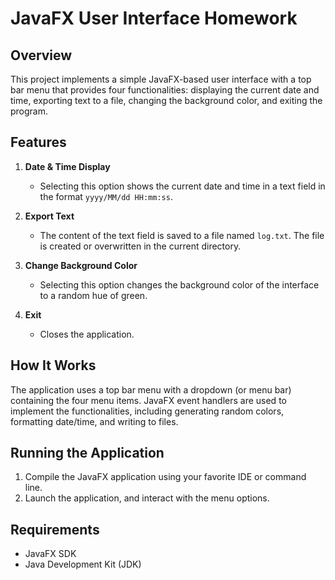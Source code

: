 # JavaFX User Interface Homework

## Overview
This project implements a simple JavaFX-based user interface with a top bar menu that provides four functionalities: displaying the current date and time, exporting text to a file, changing the background color, and exiting the program.

## Features
1. **Date & Time Display**
   - Selecting this option shows the current date and time in a text field in the format `yyyy/MM/dd HH:mm:ss`.
   
2. **Export Text**
   - The content of the text field is saved to a file named `log.txt`. The file is created or overwritten in the current directory.

3. **Change Background Color**
   - Selecting this option changes the background color of the interface to a random hue of green.

4. **Exit**
   - Closes the application.

## How It Works
The application uses a top bar menu with a dropdown (or menu bar) containing the four menu items. JavaFX event handlers are used to implement the functionalities, including generating random colors, formatting date/time, and writing to files.

## Running the Application
1. Compile the JavaFX application using your favorite IDE or command line.
2. Launch the application, and interact with the menu options.

## Requirements
- JavaFX SDK
- Java Development Kit (JDK)
